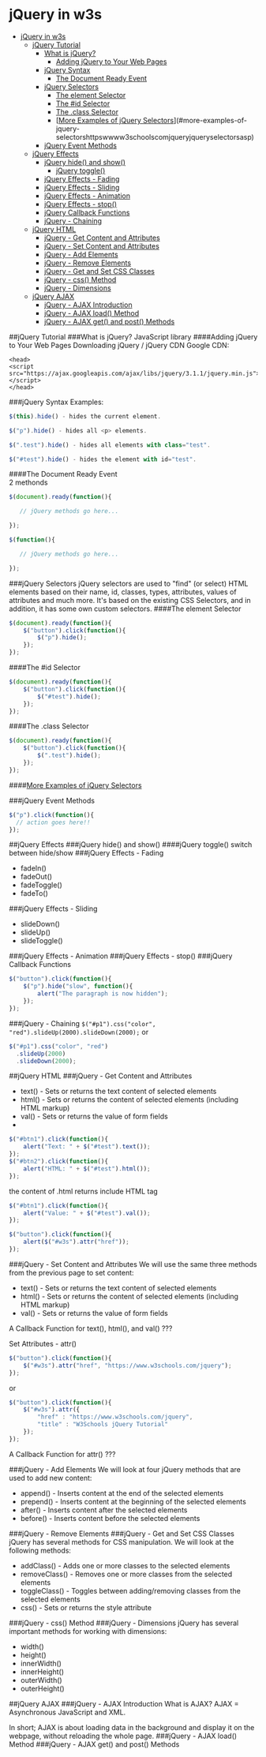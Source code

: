 # jQuery in w3s
<!-- TOC depthFrom:1 depthTo:6 withLinks:1 updateOnSave:1 orderedList:0 -->

- [jQuery in w3s](#jquery-in-w3s)
	- [jQuery Tutorial](#jquery-tutorial)
		- [What is jQuery?](#what-is-jquery)
			- [Adding jQuery to Your Web Pages](#adding-jquery-to-your-web-pages)
		- [jQuery Syntax](#jquery-syntax)
			- [The Document Ready Event](#the-document-ready-event)
		- [jQuery Selectors](#jquery-selectors)
			- [The element Selector](#the-element-selector)
			- [The #id Selector](#the-id-selector)
			- [The .class Selector](#the-class-selector)
			- [[More Examples of jQuery Selectors](https://www.w3schools.com/jquery/jquery_selectors.asp)](#more-examples-of-jquery-selectorshttpswwww3schoolscomjqueryjqueryselectorsasp)
		- [jQuery Event Methods](#jquery-event-methods)
	- [jQuery Effects](#jquery-effects)
		- [jQuery hide() and show()](#jquery-hide-and-show)
			- [jQuery toggle()](#jquery-toggle)
		- [jQuery Effects - Fading](#jquery-effects-fading)
		- [jQuery Effects - Sliding](#jquery-effects-sliding)
		- [jQuery Effects - Animation](#jquery-effects-animation)
		- [jQuery Effects - stop()](#jquery-effects-stop)
		- [jQuery Callback Functions](#jquery-callback-functions)
		- [jQuery - Chaining](#jquery-chaining)
	- [jQuery HTML](#jquery-html)
		- [jQuery - Get Content and Attributes](#jquery-get-content-and-attributes)
		- [jQuery - Set Content and Attributes](#jquery-set-content-and-attributes)
		- [jQuery - Add Elements](#jquery-add-elements)
		- [jQuery - Remove Elements](#jquery-remove-elements)
		- [jQuery - Get and Set CSS Classes](#jquery-get-and-set-css-classes)
		- [jQuery - css() Method](#jquery-css-method)
		- [jQuery - Dimensions](#jquery-dimensions)
	- [jQuery AJAX](#jquery-ajax)
		- [jQuery - AJAX Introduction](#jquery-ajax-introduction)
		- [jQuery - AJAX load() Method](#jquery-ajax-load-method)
		- [jQuery - AJAX get() and post() Methods](#jquery-ajax-get-and-post-methods)

<!-- /TOC -->
##jQuery Tutorial
###What is jQuery?
JavaScript library
####Adding jQuery to Your Web Pages
Downloading jQuery / jQuery CDN
Google CDN:

```
<head>
<script src="https://ajax.googleapis.com/ajax/libs/jquery/3.1.1/jquery.min.js"></script>
</head>
```
###jQuery Syntax
Examples:

```js
$(this).hide() - hides the current element.

$("p").hide() - hides all <p> elements.

$(".test").hide() - hides all elements with class="test".

$("#test").hide() - hides the element with id="test".
```
####The Document Ready Event                  
2 methonds

```js
$(document).ready(function(){

   // jQuery methods go here...

});
```

```js
$(function(){

   // jQuery methods go here...

});
```
###jQuery Selectors
jQuery selectors are used to "find" (or select) HTML elements based on their name, id, classes, types, attributes, values of attributes and much more. It's based on the existing CSS Selectors, and in addition, it has some own custom selectors.
####The element Selector

```js
$(document).ready(function(){
    $("button").click(function(){
        $("p").hide();
    });
});
```

####The #id Selector
```js
$(document).ready(function(){
    $("button").click(function(){
        $("#test").hide();
    });
});
```
####The .class Selector

```js
$(document).ready(function(){
    $("button").click(function(){
        $(".test").hide();
    });
});
```
####[More Examples of jQuery Selectors](https://www.w3schools.com/jquery/jquery_selectors.asp)

###jQuery Event Methods

```js
$("p").click(function(){
  // action goes here!!
});
```

##jQuery Effects
###jQuery hide() and show()
####jQuery toggle()
switch between hide/show
###jQuery Effects - Fading
* fadeIn()
* fadeOut()
* fadeToggle()
* fadeTo()

###jQuery Effects - Sliding
* slideDown()
* slideUp()
* slideToggle()

###jQuery Effects - Animation
###jQuery Effects - stop()
###jQuery Callback Functions

```js
$("button").click(function(){
    $("p").hide("slow", function(){
        alert("The paragraph is now hidden");
    });
});
```
###jQuery - Chaining
`$("#p1").css("color", "red").slideUp(2000).slideDown(2000);`
or

```js
$("#p1").css("color", "red")
  .slideUp(2000)
  .slideDown(2000);
```
##jQuery HTML
###jQuery - Get Content and Attributes
* text() - Sets or returns the text content of selected elements
* html() - Sets or returns the content of selected elements (including HTML markup)
* val() - Sets or returns the value of form fields
*
```js
$("#btn1").click(function(){
    alert("Text: " + $("#test").text());
});
$("#btn2").click(function(){
    alert("HTML: " + $("#test").html());
});
```
the content of .html returns include HTML tag


```js
$("#btn1").click(function(){
    alert("Value: " + $("#test").val());
});
```

```js
$("button").click(function(){
    alert($("#w3s").attr("href"));
});
```
###jQuery - Set Content and Attributes
We will use the same three methods from the previous page to set content:

* text() - Sets or returns the text content of selected elements
* html() - Sets or returns the content of selected elements (including HTML markup)
* val() - Sets or returns the value of form fields

A Callback Function for text(), html(), and val()
???

Set Attributes - attr()

```js
$("button").click(function(){
    $("#w3s").attr("href", "https://www.w3schools.com/jquery");
});
```
or

```js
$("button").click(function(){
    $("#w3s").attr({
        "href" : "https://www.w3schools.com/jquery",
        "title" : "W3Schools jQuery Tutorial"
    });
});
```
A Callback Function for attr()
???

###jQuery - Add Elements
We will look at four jQuery methods that are used to add new content:

* append() - Inserts content at the end of the selected elements
* prepend() - Inserts content at the beginning of the selected elements
* after() - Inserts content after the selected elements
* before() - Inserts content before the selected elements

###jQuery - Remove Elements
###jQuery - Get and Set CSS Classes
jQuery has several methods for CSS manipulation. We will look at the following methods:

* addClass() - Adds one or more classes to the selected elements
* removeClass() - Removes one or more classes from the selected elements
* toggleClass() - Toggles between adding/removing classes from the selected elements
* css() - Sets or returns the style attribute

###jQuery - css() Method
###jQuery - Dimensions
jQuery has several important methods for working with dimensions:

* width()
* height()
* innerWidth()
* innerHeight()
* outerWidth()
* outerHeight()

##jQuery AJAX
###jQuery - AJAX Introduction
What is AJAX?
AJAX = Asynchronous JavaScript and XML.

In short; AJAX is about loading data in the background and display it on the webpage, without reloading the whole page.
###jQuery - AJAX load() Method
###jQuery - AJAX get() and post() Methods
